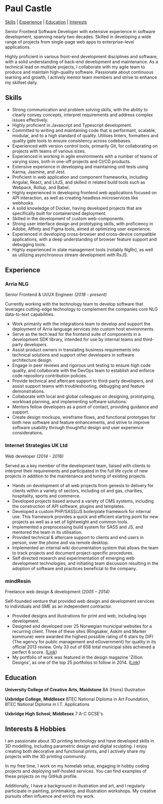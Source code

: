 # Paul Castle

[Skills](#skills) | [Experience](#experience) | [Education](#education) | [Interests](#interests--hobbies)

Senior Frontend Software Developer with extensive experience in software development, spanning nearly two decades. Skilled in developing a wide range of projects from single-page web apps to enterprise-level applications. 

Highly proficient in various front-end development disciplines and software, with a solid understanding of back-end development and maintenance. As a technical lead on multiple projects, I collaborate with my agile team to produce and maintain high-quality software. Passionate about continuous learning and growth, I actively mentor team members and strive to enhance my skillset daily.

## Skills

- Strong communication and problem solving skills, with the ability to clearly convey concepts, interpret requirements and address complex issues effectively.
- Highly proficient in Javascript and Typescript development.
- Committed to writing and maintaining code that is performant, scalable, modular, and to a high standard of quality. Utilises linters, formatters and quality gate tools to ensure consistency across codebases.
- Experienced with version control tools, primarily Git, for collaborating on projects with teams of various sizes.
- Experienced in working in agile environments with a number of teams of varying sizes, both in one-off projects and CI/CD products.
- Extensive experience in developing and maintaining unit tests using Karma, Jasmine, and Jest.
- Proficient in web application and component frameworks, including Angular, React, and LitJS, and skilled in related build tools such as Webpack, Rollup, and Babel.
- Highly experienced in developing frontend web applications focused on API interaction, as well as creating headless microservices like webhooks.
- A solid knowledge of Docker, having developed projects that are specifically built for containerized deployment.
- Skilled in the development of custom web-components.
- Strong user interface design and prototyping skills, with proficiency in Adobe, Affinty and Figma tools, aimed at optimizing user experience.
- Experienced in developing cross-browser and cross-device compatible applications, with a deep understanding of browser feature support and debugging tools.
- Highly experienced in state management tools (notably NgRx), as well as utilizing asynchronous stream development with RxJS.

## Experience

### Arria NLG

Senior Frontend & UI/UX Engineer _(2018 - present)_

Currently working with the technology team to develop software that leverages cutting-edge technology to complement the companies core NLG data-to-text capabilities.

- Work primarily with the integrations team to develop and support the deployment of Arria language services into custom host environments.
- Serve as the tech lead for the frontend suite of components in a development SDK library, intended for use by internal teams and third-party developers.
- Assist product owners in translating business requirements into technical solutions and support other developers in software architecture design.
- Engage in peer reviews and rigorous unit testing to ensure high code quality, and collaborate with the DevOps team to establish and enforce code repository contribution policies.
- Provide technical and aftercare support to third-party developers, and assist support teams with troubleshooting, debugging and feature demonstrations.
- Collaborate with local and global colleagues on designing, prototyping, workload planning, and implementing software solutions.
- Mentors fellow developers as a point of contact, providing guidance and support.
- Create design mockups, wireframe flows, and functional prototypes for both new software and feature enhancements, and strive to improve software usability through thoughtful design and user experience considerations.


### Internet Strategies UK Ltd

Web developer _(2014 - 2018)_

Served as a key member of the development team, liaised with clients to interpret their requirements and participated in the full life cycle of new projects in addition to the maintenance and tuning of existing projects.

- Hands on development of all web projects from genesis to delivery for clients within a variety of sectors, including oil and gas, charities, hospitality, sports and commerce.
- Developed projects based around a variety of CMS systems, including the construction of API software, plugins and templates.
- Developed a custom PHP/SASS/JS boilerplate framework for internal use. This framework provides a quick and efficient starting point for new projects as well as a set of lightweight and common tools.
- Implemented a preprocessing build system for SASS and JS, and mentored the team in its utilisation.
- Provided technical & aftercare support to clients and end users in person, over the phone and via remote desktop.
- Implemented an internal wiki documentation system that allows the team to track projects and document project-specific procedures.
- Self directed research and experimentation of emerging web development technologies, and initiating team discussion resulting in the adoption of software and practices beneficial to the company.

### mindResin

Freelance web design & development _(2005 – 2014)_

Self-founded venture that provided web design and development services to individuals and SME as an independent contractor.

- Provided designs and illustrations for print and web, including logo development.
- Designed and developed over 25 Norwegian municipal websites for a recurring client. Three of these sites (Ringsaker, Askim and Marker kommune) were awarded the highest possible rating of 6 stars by DIFI (The agency for public management and eGovernment) for quality in its official 2013 review. Only 33 out of 658 total municipal sites achieved a perfect 6 score. ([Link](http://kvalitet.difi.no/resultat))
- My portfolio of work was featured in the design magazine 'Zillion Designs', as one of the top 25 portfolios to follow in 2014. ([Link](http://www.zilliondesigns.com/blog/top-25-designer-portfolios-to-follow-in-2014/))

## Education

**University College of Creative Arts, Maidstone**
BA (Hons) Illustration

**Uxbridge College, Middlesex**
BTEC National Diploma in Art Foundation, BTEC National Diploma in I.T. Applications

**Uxbridge High School, Middlesex**
7 A-C GCSE's

## Interests & Hobbies

I am passionate about 3D printing technology and have developed skills in 3D modelling, including parametric design and digital sculpting. I enjoy creating both decorative and functional prints, and I actively share my projects with the 3D printing community.

In my free time, I work on my homelab setup, engaging in hobby coding projects and deploying self-hosted services. You can find examples of these projects on my GitHub profile.

Additionally, I have a background in illustration and art, and I regularly participate in painting, printmaking, and illustration workshops. My creative pursuits often influence and enrich my work.